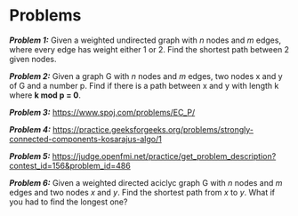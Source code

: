 # Problems

***Problem 1:*** Given a weighted undirected graph with *n* nodes and *m* edges, where every edge has weight either 1 or 2. Find the shortest path between 2 
given nodes.

***Problem 2:*** Given a graph G with *n* nodes and *m* edges, two nodes x and y of G and a number p. Find if there is a path between x and y with length k where **k mod p = 0**.

***Problem 3:*** https://www.spoj.com/problems/EC_P/

***Problem 4:*** https://practice.geeksforgeeks.org/problems/strongly-connected-components-kosarajus-algo/1

***Problem 5:*** https://judge.openfmi.net/practice/get_problem_description?contest_id=156&problem_id=486

***Problem 6:*** Given a weighted directed aciclyc graph G with *n* nodes and *m* edges and two nodes *x* and *y*. Find the shortest path from *x* to *y*. What if you had to find the longest one?

